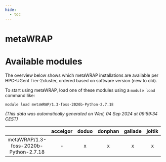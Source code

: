 ```yaml
---
hide:
  - toc
---
```


metaWRAP
========

# Available modules


The overview below shows which metaWRAP installations are available per HPC-UGent Tier-2cluster, ordered based on software version (new to old).

To start using metaWRAP, load one of these modules using a `module load` command like:

```shell
module load metaWRAP/1.3-foss-2020b-Python-2.7.18
```

*(This data was automatically generated on Wed, 04 Sep 2024 at 09:59:34 CEST)*  

| |accelgor|doduo|donphan|gallade|joltik|shinx|skitty|
| :---: | :---: | :---: | :---: | :---: | :---: | :---: | :---: |
|metaWRAP/1.3-foss-2020b-Python-2.7.18|-|x|x|x|x|-|x|
